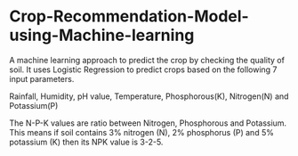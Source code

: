 # Crop-Recommendation-Model-using-Machine-learning
A machine learning approach to predict the crop by checking the quality of soil.
It uses Logistic Regression to predict crops based on the following 7 input parameters.

 Rainfall,
 Humidity,
 pH value,
 Temperature,
 Phosphorous(K),
 Nitrogen(N) and
 Potassium(P)
 
The N-P-K values are ratio between Nitrogen, Phosphorous and Potassium. This means if soil contains 3% nitrogen (N), 2% phosphorus (P) and 5% potassium (K) then its NPK value is 3-2-5.
